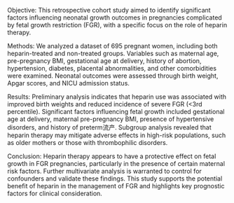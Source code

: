 Objective: This retrospective cohort study aimed to identify significant factors influencing neonatal growth outcomes in pregnancies complicated by fetal growth restriction (FGR), with a specific focus on the role of heparin therapy.

Methods: We analyzed a dataset of 695 pregnant women, including both heparin-treated and non-treated groups. Variables such as maternal age, pre-pregnancy BMI, gestational age at delivery, history of abortion, hypertension, diabetes, placental abnormalities, and other comorbidities were examined. Neonatal outcomes were assessed through birth weight, Apgar scores, and NICU admission status.

Results: Preliminary analysis indicates that heparin use was associated with improved birth weights and reduced incidence of severe FGR (<3rd percentile). Significant factors influencing fetal growth included gestational age at delivery, maternal pre-pregnancy BMI, presence of hypertensive disorders, and history of preterm流产. Subgroup analysis revealed that heparin therapy may mitigate adverse effects in high-risk populations, such as older mothers or those with thrombophilic disorders.

Conclusion: Heparin therapy appears to have a protective effect on fetal growth in FGR pregnancies, particularly in the presence of certain maternal risk factors. Further multivariate analysis is warranted to control for confounders and validate these findings. This study supports the potential benefit of heparin in the management of FGR and highlights key prognostic factors for clinical consideration.

